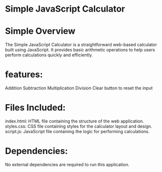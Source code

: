 # Simple JavaScript Calculator

# Simple Overview
The Simple JavaScript Calculator is a straightforward web-based calculator built using JavaScript. It provides basic arithmetic operations to help users perform calculations quickly and efficiently.

# features:
Addition
Subtraction
Multiplication
Division
Clear button to reset the input

# Files Included:
index.html: HTML file containing the structure of the web application.
styles.css: CSS file containing styles for the calculator layout and design.
script.js: JavaScript file containing the logic for performing calculations.

# Dependencies:

No external dependencies are required to run this application.
